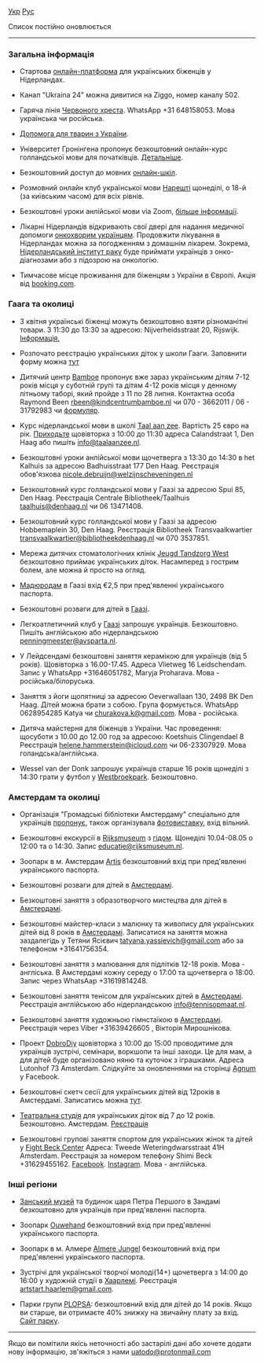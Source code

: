[Укр](/) [Рус](/ru)

Список постійно оновлюється

---

### Загальна інформація 

* Стартова [онлайн-платформа](https://www.refugeehelp.nl/get-help) для українських біженців у Нідерландах.

* Канал "Ukraina 24" можна дивитися на Ziggo, номер каналу 502.

* Гаряча лінія [Червоного хреста](https://www.rodekruis.nl/ukrainian/). WhatsApp +31 648158053. Мова українська чи російська.

* [Допомога для тварин з України](https://www.hulpvoordierenuitoekraine.nl/uk/#).

* Університет Гронінгена пропонує безкоштовний онлайн-курс голландської мови для початківців. [Детальніше](https://www.rug.nl/language-centre/about-us/news/free-online-dutch-beginners-course-available?fbclid=IwAR3VtZTTJJQiaFjy2PrUly4uTHC9nPwdhcNj3sxrbIDpf5okXQ2ILGuJEkE).

* Безкоштовний доступ до мовних [онлайн-шкіл](https://www.instagram.com/p/Cbo__KADZ-w/?utm_medium=share_sheet).

* Розмовний онлайн клуб української мови [Нарешті](https://www.facebook.com/nareshticlub/?ref=page_internal)  щонеділі, о 18-й (за київським часом) для всіх рівнів.

* Безкоштовні уроки анлійської мови via Zoom, [більше інформації](https://www.facebook.com/groups/653142422642785/permalink/664996308124063/?sfnsn=mo&ref=share).

* Лікарні Нідерландів відкривають свої двері для надання медичної допомоги [онкохворим українцям](https://www.kanker.nl/nieuwsberichten/gratis-kankerzorg-voor-oekraiense-vluchtelingen). Продовжити лікування в Нідерландах можна за погодженням з домашнім лікарем. Зокрема, [Нідерландський інститут раку](https://m.facebook.com/story.php?story_fbid=2047501065429688&id=100005094433625&m_entstream_source=timeline&refid=17&ref=bookmarks&tn=%2As%2AsH-R) буде приймати українців з онко-діагнозами або з підозрою на онкологію.

* Тимчасове місце проживання для біженцям з України в Європі. Акція від [booking.com](https://www.booking.com/dealspage.uk.html?auth_success=1&tmpl=deal_finder&soz=1&lang_changed=1&lang=uk&sid=43ef49cada7ff35903a3222072ca247b&lang_click=other&label=gen173nr-1DCCUoggI46AdIIVgEaKkBiAEBmAEhuAEHyAEN2AED6AEB-AEDiAIBqAIDuALz-qSSBsACAdICJDZjMWJiN2E3LWZhMWUtNDZlMy05NGVlLWJlZjBlOGZlMjk1ONgCBOACAQ&cdl=ru).


### Гаага та околицi

* 3 квітня українські біженці можуть безкоштовно взяти різноманітні товари. З 11:30 до 13:30 за адресою: Nijverheidsstraat 20, Rijswijk. [Інформація.](https://facebook.com/groups/500473288376950/permalink/507949124296033/)

* Розпочато реєстрацію українських діток у школи Гааги. Заповнити форму можна [тут](https://scholenwijzer.denhaag.nl/signup-newcomers)

* Дитячий центр [Bamboe](https://www.kindcentrumbamboe.nl) пропонує вже зараз українським дітям 7-12 років місця у суботній групі та дітям 4-12 років місця у денному літньому таборі, який пройде з 11 по 28 липня. Контактна особа Raymond Been <rbeen@kindcentrumbamboe.nl> чи 070 - 3662011 / 06 - 31792983 чи [формуляр](https://forms.office.com/Pages/ResponsePage.aspx?id=U8tAmLxXtEu4BBU7XfsB2QTnhmjpmBFJpgdv_0YDoD5UNElLMjdMV0FHNEcwNzZPRzdGWE5BRTJCQi4u).
 
* Kурс нідерландської мови в школі [Taal aan zee](https://taalaanzee.nl/contact). Вартість 25 євро на рік. [Приходьте](https://taalaanzee.nl/les-krijgen/centraal) щовівторка з 10:00 до 11:30 адреса Calandstraat 1, Den Haag або пишіть <info@taalaanzee.nl>.

* Безкоштовні уроки анлійської мови щочетверга з 13:30 до 14:30 в het Kalhuis за адресою Badhuisstraat 177 Den Haag. Реєстрація обов'язкова <nicole.debruijn@welzijnscheveningen.nl>

* Безкоштовний курс голландської мови у Гаазi за адресою Spui 85, Den Haag. Реєстрація Centrale Bibliotheek/Taalhuis <taalhuis@denhaag.nl> чи 06 13471408.

* Безкоштовний курс голландської мови у Гаазi за адресою Hobbemaplein 30, Den Haag. Реєстрація Bibliotheek Transvaalkwartier <transvaalkwartier@bibliotheekdenhaag.nl> чи 070 3537851.

* Мережа дитячих стоматологічних клінік [Jeugd Tandzorg West](https://www.smile-west.com/) безкоштовно приймає українських діток. Насамперед з гострим болем, але можна й просто на огляд.

* [Мадюродам](https://www.madurodam.nl/ru) в Гаазі вхід €2,5 при пред'явленні українського паспорта.

* Безкоштовні розваги для дітей в [Гаазі](https://www.facebook.com/2021697194510945/posts/7756351761045431/?d=n).

* Легкоатлетичний клуб у [Гаазі](https://www.avsparta.nl) запрошує українців. Безкоштовно. Пишіть англійською або нідерландською <penningmeester@avsparta.nl>.

* У Лейдсендамі безкоштовні заняття керамікою для українців (від 5 років). Щовівторка з 16.00-17.45. Адреса Vlietweg 16 Leidschendam. Запис у WhatsApp +31646051782, Maryja Proharava. Мова - російська/білоруська.

* Заняття з йоги щопятниці за адресою Oeverwallaan 130, 2498 BK Den Haag. Дітей можна брати з собою. Група формується. WhatsApp 0628954285 Katya  чи <churakova.k@gmail.com>. Мова - російська.

* Дитяча майстерня для біженців з України. Час проведення: щосуботи з 10.00 до 12.00 год за адресою: Koetshuis Clingendael 8 Реєстрація <helene.hammerstein@icloud.com> чи 06-23307929. Мова голандська/англійська.

* Wessel van der Donk запрошує українців старше 16 років щонеділі з 14:30 грати у футбол у [Westbroekpark](https://www.google.com/maps/place/52°06'12.0%22N+4°17'31.7%22E/@52.1033333,4.2899502,17z/data=!3m1!4b1!4m6!3m5!1s0x0:0xdee9c020a8b3c1bc!7e2!8m2!3d52.1033398!4d4.2921466). Безкоштовно. 



### Амстердам та околицi
 
* Організація "Громадські бібліотеки Амстердаму" спеціально для українців [пропонує](https://www.oba.nl/actueel/Ukraine.html), також організувала [фотовиставку](https://www.oba.nl/agenda/oosterdok/fotoexpositieamsterdammeetlviv.html), вхід вільний.

* Безкоштовні екскурсії  в [Rijksmuseum](https://www.rijksmuseum.nl/nl) з [гідом](https://www.instagram.com/weekendtuner/). Щонеділі 10.04-08.05 о 12:00 та о 14:30. Запис <educatie@rijksmuseum.nl>.

* Зоопарк в м. Амстердам [Artis](https://www.artis.nl/nl/) безкоштовний вхід при пред'явленні українського паспорта. 

* Безкоштовні розваги для дітей в [Амстердамі](https://www.instagram.com/p/CbcQmxYgkbr/?utm_medium=copy_link).

* Безкоштовні заняття з образотворчого мистецтва для дітей в [Амстердамі](https://www.instagram.com/p/Ca5EItGgSV-/?utm_medium=copy_link).

* Безкоштовні майстер-класи з малюнку та живопису для українських дітей від 8 років в [Амстердамі](https://wackersacademie.nl/gratis-workshops-kinderen-oekraine/). Записатися на заняття можна заздалегідь у Тетяни Ясієвич <tatyana.yassievich@gmail.com> або за телефоном +31641756354.

* Безкоштовні заняття з малювання для підлітків 12-18 років.  Мова - англіська. В Амстердамі кожну середу о 17:00 та щочетверга о 18:00. Запис через WhatsAap +31619814248.

* Безкоштовні заняття тенісом для українських дітей в [Амстердамі](https://tennisopmaat.nl). Реєстрація англійською або нідерландською <info@tennisopmaat.nl>.

* Безкоштовні заняття художньою гімнстаїкою в [Амстердамі](https://rgstudio.nl). Реєстрація через Viber +31639426605 , Вікторія Мирошнікова.

* Проект [DobroDiy]((https://lycka.amsterdam/)) щовівторка з 10:00 до 15:00 проводитиме для українців зустрічі, семінари, воркшопи та інші заходи. Це для мам, а для дітей буде організовано няню та куточок з іграшками. Адреса Lutonhof 73 Amsterdam. Слідкуйте за оновленнями на сторінці [Agnum](https://www.facebook.com/Agnumevent) у Facebook.

* Безкоштовні скетч сесії для українських дітей від 12років в Амстердамі. Записатись можна [тут](https://instagram.com/kateryna_ti_art?utm_medium=copy_link).

* [Театральна студія](https://www.instagram.com/p/CbfL_dSK7hH/) для українських діток від 7 до 12 років. Безкоштовно. Амстердам. [Реєстрація](https://www.instagram.com/go_sonya/)

* Безкоштовні групові заняття спортом для українських жінок та дітей у [Fight Beck Center](https://www.fightbeck.nl) Адреса: Tweede Weteringdwarsstraat 41H Amsterdam. Реєстрація за номером телефону Shimi Beck +31629455162. [Facebook](https://www.facebook.com/FightBeck/). [Instagram](https://www.instagram.com/fight_beck/). Мова - англійська.


### Iншi pегiони

* [Занський музей](https://zaansmuseum.nl/zien-doen/gratis-toegang-voor-mensen-uit-oekraine/) та будинок царя Петра Першого в Зандамі безкоштовно для українців при пред'явленні паспорта.

* Зоопарк [Ouwehand](https://www.ouwehand.nl/) безкоштовний вхід при пред'явленні українського паспорта.

* Зоопарк в м. Алмере [Almere Jungel](https://almerejungle.nl) безкоштовний вхід при пред'явленні українського паспорта. 

* Зустрічі для української творчої молоді(14+) щочетверга з 14:00 до 16:00 у художній студії в [Хаарлемі](https://www.instagram.com/artstart.haarlem/). Реєстрація  <artstart.haarlem@gmail.com>.

* Парки групи [PLOPSA](https://www.looopings.nl/weblog/19175/Gevluchte-Oekraiense-kinderen-mogen-gratis-naar-Plopsa-parken.html): безкоштовний вхід для дітей до 14 років. Якщо ви старше, ви отримаєте 40% знижку на звичайну плату за вхід. [Сайт парку](https://www.plopsaindoorcoevorden.nl/nl).


---

Якщо ви помітили якісь неточності або застарілі дані або хочете додати нову інформацію, зв'яжіться з нами <uatodo@protonmail.com> 

